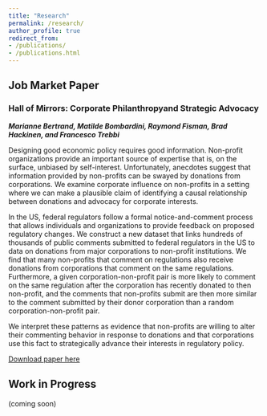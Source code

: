 ```yaml
---
title: "Research"
permalink: /research/
author_profile: true
redirect_from:
- /publications/
- /publications.html
---
```


## Job Market Paper
### Hall of Mirrors: Corporate Philanthropyand Strategic Advocacy
___Marianne Bertrand, Matilde Bombardini, Raymond Fisman, Brad Hackinen, and Francesco Trebbi___

Designing good economic policy requires good information. Non-profit organizations provide an important source of expertise that is, on the surface, unbiased by self-interest. Unfortunately, anecdotes suggest that information provided by non-profits can be swayed by donations from corporations. We examine corporate influence on non-profits in a setting where we can make a plausible claim of identifying a causal relationship between donations and advocacy for corporate interests.

In the US, federal regulators follow a formal notice-and-comment process that allows individuals and organizations to provide feedback on proposed regulatory changes. We construct a new dataset that links hundreds of thousands of public comments submitted to federal regulators in the US to data on donations from major corporations to non-profit institutions. We find that many non-profits that comment on regulations also receive donations from corporations that comment on the same regulations. Furthermore, a given corporation-non-profit pair is more likely to comment on the same regulation after the corporation has recently donated to then non-profit, and the comments that non-profits submit are then more similar to the comment submitted by their donor corporation than a random corporation-non-profit pair.

We interpret these patterns as evidence that non-profits are willing to alter their commenting behavior in response to donations and that corporations use this fact to strategically advance their interests in regulatory policy.

[Download paper here](http://bradhackinen.ca/files/bradhackinen_JMP.pdf)


## Work in Progress
(coming soon)






<!--
{% if author.googlescholar %}
  You can also find my articles on <u><a href="{{author.googlescholar}}">my Google Scholar profile</a>.</u>
{% endif %}

{% include base_path %}

{% for post in site.research reversed %}
  {% include archive-single.html %}
{% endfor %} -->
